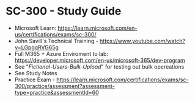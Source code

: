 # SC-300 - Study Guide  

* Microsoft Learn: https://learn.microsoft.com/en-us/certifications/exams/sc-300/
* John Savill's Technical Training - https://www.youtube.com/watch?v=LGpgqRVG65g
* Full M365 + Azure Enviroment to lab: https://developer.microsoft.com/en-us/microsoft-365/dev-program
* See "_Fictional-Users-Bulk-Upload_" for testing out bulk opereations
* See Study Notes
* Practice Exam - https://learn.microsoft.com/certifications/exams/sc-300/practice/assessment?assessment-type=practice&assessmentId=60
  
